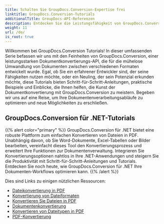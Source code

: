 ```yaml
---
title: Schalten Sie GroupDocs.Conversion-Expertise frei
linktitle: GroupDocs.Conversion-Tutorials
additionalTitle: GroupDocs-API-Referenzen
description: Entdecken Sie die Leistungsfähigkeit von GroupDocs.Conversion anhand unserer Tutorials. Erfahren Sie, wie Sie Dokumente mühelos zwischen Formaten konvertieren, um eine nahtlose Workflow-Integration zu ermöglichen.
weight: 11
url: /de/
is_root: true
---
```


Willkommen bei GroupDocs.Conversion Tutorials! In dieser umfassenden Serie befassen wir uns mit den Feinheiten von GroupDocs.Conversion, einer leistungsstarken Dokumentkonvertierungs-API, die für die mühelose Umwandlung von Dokumenten zwischen verschiedenen Formaten entwickelt wurde. Egal, ob Sie ein erfahrener Entwickler sind, der seine Fähigkeiten nutzen möchte, oder ein Neuling, der sein Potenzial erkunden möchte, diese Tutorials bieten Schritt-für-Schritt-Anleitungen, praktische Beispiele und Einblicke, die Ihnen helfen, die Kunst der Dokumentkonvertierung mit GroupDocs.Conversion zu meistern. Begeben wir uns auf eine Reise, um Ihre Dokumentenverarbeitungsabläufe zu optimieren und neue Möglichkeiten zu erschließen.

## GroupDocs.Conversion für .NET-Tutorials
{{% alert color="primary" %}}
GroupDocs.Conversion für .NET bietet eine robuste Plattform zum einfachen Konvertieren von Dateien in PDF. Unabhängig davon, ob Sie Word-Dokumente, Excel-Tabellen oder Bilder bearbeiten, vereinfacht dieses Tool den Konvertierungsprozess und erweitert Ihre Funktionen zur Dokumentenverwaltung. Integrieren Sie Konvertierungsoptionen nahtlos in Ihre .NET-Anwendungen und steigern Sie die Produktivität mit Schritt-für-Schritt-Anleitungen und Tutorials. Entdecken Sie noch heute, wie GroupDocs.Conversion für .NET Ihre Dokumenten-Workflows optimieren kann.
{{% /alert %}}

Dies sind Links zu einigen nützlichen Ressourcen:
 
- [Dateikonvertierung in PDF](./net/file-conversion-to-pdf/)
- [Konvertierung von Dateiformaten](./net/file-format-conversion-tutorials/)
- [Konvertieren Sie Dateien in PDF](./net/convert-files-to-pdf/)
- [Dokumentenkonvertierung](./net/document-conversion/)
- [Konvertieren von Dateitypen in PDF](./net/converting-file-types-to-pdf/)
- [PDF-Konvertierung](./net/pdf-conversion/)